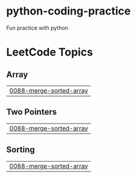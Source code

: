 # python-coding-practice
Fun practice with python

<!---LeetCode Topics Start-->
# LeetCode Topics
## Array
|  |
| ------- |
| [0088-merge-sorted-array](https://github.com/TSOlami/python-coding-practice/tree/master/0088-merge-sorted-array) |
## Two Pointers
|  |
| ------- |
| [0088-merge-sorted-array](https://github.com/TSOlami/python-coding-practice/tree/master/0088-merge-sorted-array) |
## Sorting
|  |
| ------- |
| [0088-merge-sorted-array](https://github.com/TSOlami/python-coding-practice/tree/master/0088-merge-sorted-array) |
<!---LeetCode Topics End-->